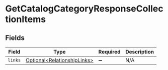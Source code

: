 # GetCatalogCategoryResponseCollectionItems


## Fields

| Field                                                                        | Type                                                                         | Required                                                                     | Description                                                                  |
| ---------------------------------------------------------------------------- | ---------------------------------------------------------------------------- | ---------------------------------------------------------------------------- | ---------------------------------------------------------------------------- |
| `links`                                                                      | [Optional\<RelationshipLinks>](../../models/components/RelationshipLinks.md) | :heavy_minus_sign:                                                           | N/A                                                                          |